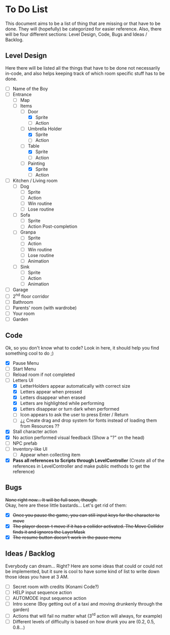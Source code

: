 # To Do List
This document aims to be a list of thing that are missing or that have to be done. They will (hopefully) be categorized for easier reference. Also, there will be four different sections: Level Design, Code, Bugs and Ideas / Backlog.

## Level Design
Here there will be listed all the things that have to be done not necessarily in-code, and also helps keeping track of which room specific stuff has to be done.
- [ ] Name of the Boy
- [ ] Entrance
  - [ ] Map
  - [ ] Items
    - [ ] Door
      - [x] Sprite
      - [ ] Action
    - [ ] Umbrella Holder
      - [x] Sprite
      - [ ] Action
    - [ ] Table
      - [x] Sprite
      - [ ] Action
    - [ ] Painting
      - [x] Sprite
      - [ ] Action
- [ ] Kitchen / Living room
  - [ ] Dog
    - [ ] Sprite
    - [ ] Action
    - [ ] Win routine
    - [ ] Lose routine
  - [ ] Sofa
    - [ ] Sprite
    - [ ] Action Post-completion
  - [ ] Granpa
    - [ ] Sprite
    - [ ] Action
    - [ ] Win routine
    - [ ] Lose routine
    - [ ] Animation
  - [ ] Sink
    - [ ] Sprite
    - [ ] Action
    - [ ] Animation
- [ ] Garage
- [ ] 2<sup>nd</sup> floor corridor
- [ ] Bathroom
- [ ] Parents' room (with wardrobe)
- [ ] Your room
- [ ] Garden

## Code
Ok, so you don't know what to code? Look in here, it should help you find something cool to do ;)
- [x] Pause Menu
- [ ] Start Menu
- [ ] Reload room if not completed
- [ ] Letters UI
  - [x] LetterHolders appear automatically with correct size
  - [x] Letters appear when pressed
  - [x] Letters disappear when erased
  - [x] Letters are highlighted while performing
  - [x] Letters disappear or turn dark when performed
  - [ ] Icon appears to ask the user to press Enter / Return
  - [ ] ¿¿ Create drag and drop system for fonts instead of loading them from Resources ??
- [x] Stall character action
- [x] No action performed visual feedback (Show a "?" on the head)
- [ ] NPC prefab
- [ ] Inventory-like UI
  - [ ] Appear when collecting item
- [x] **Pass all references to Scripts through LevelController** (Create all of the references in LevelController and make public methods to get the reference)

## Bugs
~~None right now... It will be full soon, though.~~  
Okay, here are these little bastards... Let's get rid of them:
- [x] ~~Once you pause the game, you can still input keys for the character to move~~
- [x] ~~The player doesn-t move if it has a collider activated. The Move Collider finds it and ignores the LayerMask~~
- [x] ~~The resume button doesn't work in the pause menu~~

## Ideas / Backlog
Everybody can dream... Right? Here are some ideas that could or could not be implemented, but it sure is cool to have some kind of list to write down those ideas you have at 3 AM.
- [ ] Secret room with credits (Konami Code?)
- [ ] HELP input sequence action
- [ ] AUTOMODE input sequence action
- [ ] Intro scene (Boy getting out of a taxi and moving drunkenly through the garden)
- [ ] Actions that will fail no matter what (3<sup>rd</sup> action will always, for example)
- [ ] Different levels of difficulty is based on how drunk you are (0.2, 0.5, 0.8...)